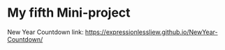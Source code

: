 # My fifth Mini-project

New Year Countdown link:
https://expressionlessliew.github.io/NewYear-Countdown/
